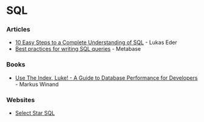 # SQL

### Articles

* [10 Easy Steps to a Complete Understanding of SQL](https://blog.jooq.org/2016/03/17/10-easy-steps-to-a-complete-understanding-of-sql/) - Lukas Eder
* [Best practices for writing SQL queries](https://www.metabase.com/learn/building-analytics/sql-templates/sql-best-practices) - Metabase

### Books

* [Use The Index, Luke! - A Guide to Database Performance for Developers](https://use-the-index-luke.com) - Markus Winand

### Websites

* [Select Star SQL](https://selectstarsql.com)
